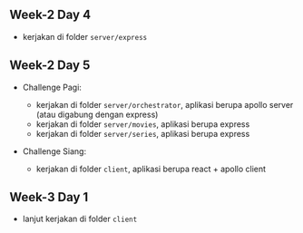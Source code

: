 ## Week-2 Day 4

- kerjakan di folder `server/express`

## Week-2 Day 5

- Challenge Pagi:

  - kerjakan di folder `server/orchestrator`, aplikasi berupa apollo server (atau digabung dengan express)
  - kerjakan di folder `server/movies`, aplikasi berupa express
  - kerjakan di folder `server/series`, aplikasi berupa express

- Challenge Siang:

  - kerjakan di folder `client`, aplikasi berupa react + apollo client

## Week-3 Day 1

- lanjut kerjakan di folder `client`
